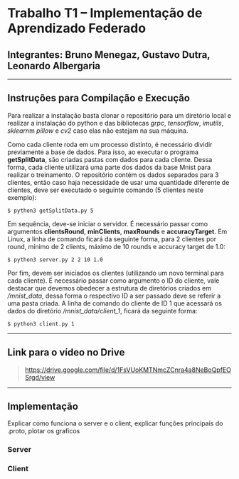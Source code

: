 # Trabalho T1 – Implementação de Aprendizado Federado
## Integrantes: Bruno Menegaz, Gustavo Dutra, Leonardo Albergaria
---
## Instruções para Compilação e Execução

Para realizar a instalação basta clonar o repositório para um diretório local e realizar a instalação do python e das bibliotecas *grpc*, *tensorflow*, *imutils*, *sklearn*m *pillow* e *cv2* caso elas não estejam na sua máquina.

Como cada cliente roda em um processo distinto, é necessário dividir previamente a base de dados. Para isso, ao executar o programa **getSplitData**, são criadas pastas com dados para cada cliente. Dessa forma, cada cliente utilizará uma parte dos dados da base Mnist para realizar o treinamento. O repositório contém os dados separados para 3 clientes, então caso haja necessidade de usar uma quantidade diferente de clientes, deve ser executado o seguinte comando (5 clientes neste exemplo):

```
$ python3 getSplitData.py 5
```

Em sequência, deve-se iniciar o servidor. É necessário passar como argumentos **clientsRound**, **minClients**, **maxRounds** e **accuracyTarget**. Em Linux, a linha de comando ficará da seguinte forma, para 2 clientes por round, mínimo de 2 clients, máximo de 10 rounds e accuracy target de 1.0:

```
$ python3 server.py 2 2 10 1.0
```

Por fim, devem ser iniciados os clientes (utilizando um novo terminal para cada cliente). É necessário passar como argumento o ID do cliente, vale destacar que devemos obedecer a estrutura de diretórios criados em */mnist_data*, dessa forma o respectivo ID a ser passado deve se referir a uma pasta criada. A linha de comando do cliente de ID 1 que acessará os dados do diretório */mnist_data/client_1*, ficará da seguinte forma:

```
$ python3 client.py 1
```

---
## Link para o vídeo no Drive

> https://drive.google.com/file/d/1FsVUoKMTNmcZCnra4a8NeBoQpfEOSrgd/view

---
## Implementação
Explicar como funciona o server e o client, explicar funções principais do .proto, plotar os graficos


### Server

### Client
